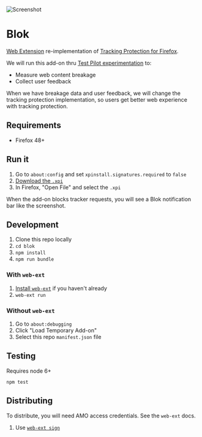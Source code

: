 ![Screenshot](https://raw.githubusercontent.com/groovecoder/blok/master/img/screenshot.png)
# Blok
[Web Extension](https://developer.mozilla.org/en-US/Add-ons/WebExtensions/) re-implementation of [Tracking Protection for Firefox](https://support.mozilla.org/en-US/kb/tracking-protection-pbm).

We will run this add-on thru [Test Pilot experimentation](https://testpilot.firefox.com/experiments) to:

* Measure web content breakage
* Collect user feedback

When we have breakage data and user feedback, we will change the tracking protection implementation, so users get better web experience with tracking protection.


## Requirements

* Firefox 48+


## Run it

1. Go to `about:config` and set `xpinstall.signatures.required` to `false`
2. [Download the `.xpi`](https://github.com/mozilla/blok/blob/master/web-ext-artifacts/blok-0.1-fx.xpi?raw=true)
3. In Firefox, "Open File" and select the `.xpi`

When the add-on blocks tracker requests, you will see a Blok notification bar
like the screenshot.


## Development

1. Clone this repo locally
2. `cd blok`
3. `npm install`
4. `npm run bundle`

### With `web-ext`

1. [Install `web-ext`](https://github.com/mozilla/web-ext/#documentation) if
   you haven't already
2. `web-ext run`
    

### Without `web-ext`

1. Go to `about:debugging`
2. Click "Load Temporary Add-on"
3. Select this repo `manifest.json` file


## Testing

Requires node 6+

`npm test`

## Distributing

To distribute, you will need AMO access credentials. See the `web-ext` docs.

1. Use [`web-ext
   sign`](https://developer.mozilla.org/en-US/Add-ons/WebExtensions/web-ext_command_reference#web-ext_sign)
